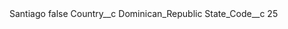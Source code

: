 <?xml version="1.0" encoding="UTF-8"?>
<CustomMetadata xmlns="http://soap.sforce.com/2006/04/metadata" xmlns:xsi="http://www.w3.org/2001/XMLSchema-instance" xmlns:xsd="http://www.w3.org/2001/XMLSchema">
    <label>Santiago</label>
    <protected>false</protected>
    <values>
        <field>Country__c</field>
        <value xsi:type="xsd:string">Dominican_Republic</value>
    </values>
    <values>
        <field>State_Code__c</field>
        <value xsi:type="xsd:string">25</value>
    </values>
</CustomMetadata>
